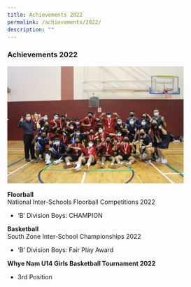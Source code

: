 ```yaml
---
title: Achievements 2022
permalink: /achievements/2022/
description: ""
---
```


### Achievements 2022

<img src="/images/achievements1.png" style="width:80%">  

**Floorball**<br>
National Inter-Schools Floorball Competitions 2022

*   ‘B’ Division Boys: CHAMPION

**Basketball** <br>
South Zone Inter-School Championships 2022

*   ‘B’ Division Boys: Fair Play Award

**Whye Nam U14 Girls Basketball Tournament 2022**

*   3rd Position
